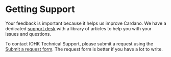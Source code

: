 # Getting Support

Your feedback is important because it helps us improve Cardano. We have a dedicated [support desk](https://iohk.zendesk.com/) with a library of articles to help you with your issues and questions. 

To contact IOHK Technical Support, please submit a request using the [Submit a request form](https://iohk.zendesk.com/hc/en-us/requests/new). The request form is better if you have a lot to write.
